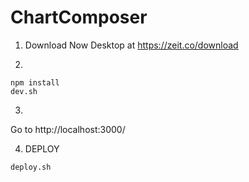 # ChartComposer

1.  Download Now Desktop at https://zeit.co/download

2.

```
npm install
dev.sh
```

3)
Go to http://localhost:3000/

4.  DEPLOY

```
deploy.sh
```
